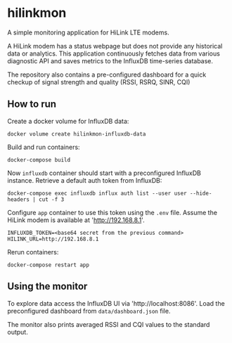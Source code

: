 # hilinkmon

A simple monitoring application for HiLink LTE modems.

A HiLink modem has a status webpage but does not provide any historical data or analytics. This application  continuously fetches data from various diagnostic  API and saves metrics to the InfluxDB time-series database.

The repository also contains a pre-configured dashboard for a quick checkup of signal strength and quality (RSSI, RSRQ, SINR, CQI)


## How to run


Create a docker volume for InfluxDB data:

    docker volume create hilinkmon-influxdb-data

Build and run containers:

    docker-compose build

Now `influxdb` container should start with a preconfigured InfluxDB instance. 
Retrieve a default auth token from InfluxDB:

    docker-compose exec influxdb influx auth list --user user --hide-headers | cut -f 3

Configure `app` container to use this token using the `.env` file.
Assume the HiLink modem is available at 'http://192.168.8.1'.

    INFLUXDB_TOKEN=<base64 secret from the previous command>
    HILINK_URL=http://192.168.8.1

Rerun containers:

    docker-compose restart app

## Using the monitor

To explore data access the InfluxDB UI via 'http://localhost:8086'.
Load the preconfigured dashboard from `data/dashboard.json` file.

The monitor also prints averaged RSSI and CQI values to the standard output.
